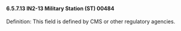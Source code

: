 #### 6.5.7.13 IN2-13 Military Station (ST) 00484

Definition: This field is defined by CMS or other regulatory agencies.
